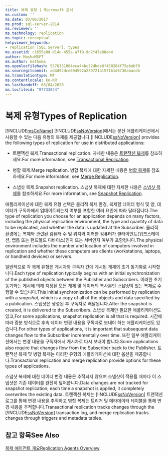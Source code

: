 ```yaml
---
title: 복제 유형 | Microsoft 문서
ms.custom: ''
ms.date: 03/06/2017
ms.prod: sql-server-2014
ms.reviewer: ''
ms.technology: replication
ms.topic: conceptual
helpviewer_keywords:
- replication [SQL Server], types
ms.assetid: c1655e8d-d14c-455a-a7f9-9d2f43e88ab4
author: MashaMSFT
ms.author: mathoma
ms.openlocfilehash: 5576331004eca44bc32dbde8f430284f75e6eb70
ms.sourcegitcommit: ad4d92dce894592a259721a1571b1d8736abacdb
ms.translationtype: MT
ms.contentlocale: ko-KR
ms.lasthandoff: 08/04/2020
ms.locfileid: "87733844"
---
```

# <a name="types-of-replication"></a><span data-ttu-id="9d404-102">복제 유형</span><span class="sxs-lookup"><span data-stu-id="9d404-102">Types of Replication</span></span>
  [!INCLUDE[msCoName](../../includes/msconame-md.md)] <span data-ttu-id="9d404-103">[!INCLUDE[ssNoVersion](../../includes/ssnoversion-md.md)]에서는 분산 애플리케이션에서 사용할 수 있는 다음 유형의 복제를 제공합니다.</span><span class="sxs-lookup"><span data-stu-id="9d404-103">[!INCLUDE[ssNoVersion](../../includes/ssnoversion-md.md)] provides the following types of replication for use in distributed applications:</span></span>  
  
-   <span data-ttu-id="9d404-104">트랜잭션 복제.</span><span class="sxs-lookup"><span data-stu-id="9d404-104">Transactional replication.</span></span> <span data-ttu-id="9d404-105">자세한 내용은 [트랜잭션 복제](transactional/transactional-replication.md)를 참조하세요.</span><span class="sxs-lookup"><span data-stu-id="9d404-105">For more information, see [Transactional Replication](transactional/transactional-replication.md).</span></span>  
  
-   <span data-ttu-id="9d404-106">병합 복제.</span><span class="sxs-lookup"><span data-stu-id="9d404-106">Merge replication.</span></span> <span data-ttu-id="9d404-107">병합 복제에 대한 자세한 내용은 [병합 복제](merge/merge-replication.md)를 참조하세요.</span><span class="sxs-lookup"><span data-stu-id="9d404-107">For more information, see [Merge Replication](merge/merge-replication.md).</span></span>  
  
-   <span data-ttu-id="9d404-108">스냅샷 복제.</span><span class="sxs-lookup"><span data-stu-id="9d404-108">Snapshot replication.</span></span> <span data-ttu-id="9d404-109">스냅샷 복제에 대한 자세한 내용은 [스냅샷 복제](snapshot-replication.md)를 참조하세요.</span><span class="sxs-lookup"><span data-stu-id="9d404-109">For more information, see [Snapshot Replication](snapshot-replication.md).</span></span>  
  
 <span data-ttu-id="9d404-110">애플리케이션에 대한 복제 유형 선택은 물리적 복제 환경, 복제할 데이터 형식 및 양, 데이터가 구독자에서 업데이트되는지 여부를 포함한 여러 요인에 따라 달라집니다.</span><span class="sxs-lookup"><span data-stu-id="9d404-110">The type of replication you choose for an application depends on many factors, including the physical replication environment, the type and quantity of data to be replicated, and whether the data is updated at the Subscriber.</span></span> <span data-ttu-id="9d404-111">물리적 환경에는 복제와 관련된 컴퓨터 수 및 위치와 이러한 컴퓨터가 클라이언트(워크스테이션, 랩톱 또는 핸드헬드 디바이스)인지 또는 서버인지 여부가 포함됩니다.</span><span class="sxs-lookup"><span data-stu-id="9d404-111">The physical environment includes the number and location of computers involved in replication and whether these computers are clients (workstations, laptops, or handheld devices) or servers.</span></span>  
  
 <span data-ttu-id="9d404-112">일반적으로 각 복제 유형은 게시자와 구독자 간에 게시된 개체의 초기 동기화로 시작합니다.</span><span class="sxs-lookup"><span data-stu-id="9d404-112">Each type of replication typically begins with an initial synchronization of the published objects between the Publisher and Subscribers.</span></span> <span data-ttu-id="9d404-113">이러한 초기 동기화는 게시에 의해 지정된 모든 개체 및 데이터의 복사본인 *스냅샷*이 있는 복제로 수행할 수 있습니다.</span><span class="sxs-lookup"><span data-stu-id="9d404-113">This initial synchronization can be performed by replication with a *snapshot*, which is a copy of all of the objects and data specified by a publication.</span></span> <span data-ttu-id="9d404-114">스냅샷은 생성된 후 구독자로 배달됩니다.</span><span class="sxs-lookup"><span data-stu-id="9d404-114">After the snapshot is created, it is delivered to the Subscribers.</span></span> <span data-ttu-id="9d404-115">스냅샷 복제만 필요한 애플리케이션도 있고,</span><span class="sxs-lookup"><span data-stu-id="9d404-115">For some applications, snapshot replication is all that is required.</span></span> <span data-ttu-id="9d404-116">시간에 따라 증분 방식으로 후속 데이터 변경 내용을 구독자로 보내야 하는 애플리케이션도 있습니다.</span><span class="sxs-lookup"><span data-stu-id="9d404-116">For other types of applications, it is important that subsequent data changes flow to the Subscriber incrementally over time.</span></span> <span data-ttu-id="9d404-117">또한 일부 애플리케이션에서는 변경 내용을 구독자에서 게시자로 다시 보내야 합니다.</span><span class="sxs-lookup"><span data-stu-id="9d404-117">Some applications also require that changes flow from the Subscriber back to the Publisher.</span></span> <span data-ttu-id="9d404-118">트랜잭션 복제 및 병합 복제는 이러한 유형의 애플리케이션에 대한 옵션을 제공합니다.</span><span class="sxs-lookup"><span data-stu-id="9d404-118">Transactional replication and merge replication provide options for these types of applications.</span></span>  
  
 <span data-ttu-id="9d404-119">스냅샷 복제에 대한 데이터 변경 내용은 추적되지 않으며 스냅샷이 적용될 때마다 이 스냅샷은 기존 데이터를 완전히 덮어씁니다.</span><span class="sxs-lookup"><span data-stu-id="9d404-119">Data changes are not tracked for snapshot replication; each time a snapshot is applied, it completely overwrites the existing data.</span></span> <span data-ttu-id="9d404-120">트랜잭션 복제는 [!INCLUDE[ssNoVersion](../../includes/ssnoversion-md.md)] 트랜잭션 로그를 통해 변경 내용을 추적하고 병합 복제는 트리거 및 메타데이터 테이블을 통해 변경 내용을 추적합니다.</span><span class="sxs-lookup"><span data-stu-id="9d404-120">Transactional replication tracks changes through the [!INCLUDE[ssNoVersion](../../includes/ssnoversion-md.md)] transaction log, and merge replication tracks changes through triggers and metadata tables.</span></span>  
  
## <a name="see-also"></a><span data-ttu-id="9d404-121">참고 항목</span><span class="sxs-lookup"><span data-stu-id="9d404-121">See Also</span></span>  
 [<span data-ttu-id="9d404-122">복제 에이전트 개요</span><span class="sxs-lookup"><span data-stu-id="9d404-122">Replication Agents Overview</span></span>](agents/replication-agents-overview.md)  
  
  
